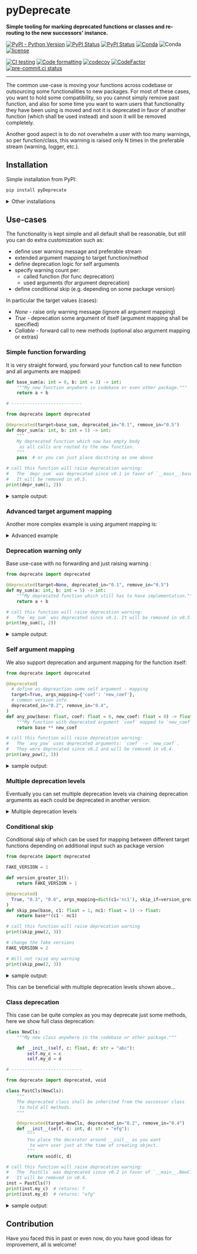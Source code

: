 # pyDeprecate

**Simple tooling for marking deprecated functions or classes and re-routing to the new successors' instance.**

[![PyPI - Python Version](https://img.shields.io/pypi/pyversions/pyDeprecate)](https://pypi.org/project/pyDeprecate/)
[![PyPI Status](https://badge.fury.io/py/pyDeprecate.svg)](https://badge.fury.io/py/pyDeprecate)
[![PyPI Status](https://pepy.tech/badge/pyDeprecate)](https://pepy.tech/project/pyDeprecate)
[![Conda](https://img.shields.io/conda/v/conda-forge/pyDeprecate?label=conda&color=success)](https://anaconda.org/conda-forge/pyDeprecate)
![Conda](https://img.shields.io/conda/dn/conda-forge/pyDeprecate)
[![license](https://img.shields.io/badge/License-MIT-blue.svg)](https://github.com/Borda/pyDeprecate/blob/master/LICENSE)

[![CI testing](https://github.com/Borda/pyDeprecate/actions/workflows/ci_testing.yml/badge.svg?branch=main&event=push)](https://github.com/Borda/pyDeprecate/actions/workflows/ci_testing.yml)
[![Code formatting](https://github.com/Borda/pyDeprecate/actions/workflows/code-format.yml/badge.svg?branch=main&event=push)](https://github.com/Borda/pyDeprecate/actions/workflows/code-format.yml)
[![codecov](https://codecov.io/gh/Borda/pyDeprecate/branch/main/graph/badge.svg?token=BG7RQ86UJA)](https://codecov.io/gh/Borda/pyDeprecate)
[![CodeFactor](https://www.codefactor.io/repository/github/borda/pydeprecate/badge)](https://www.codefactor.io/repository/github/borda/pydeprecate)
[![pre-commit.ci status](https://results.pre-commit.ci/badge/github/Borda/pyDeprecate/main.svg)](https://results.pre-commit.ci/latest/github/Borda/pyDeprecate/main)

<!--
[![Language grade: Python](https://img.shields.io/lgtm/grade/python/g/Borda/pyDeprecate.svg?logo=lgtm&logoWidth=18)](https://lgtm.com/projects/g/Borda/pyDeprecate/context:python)
-->

---

The common use-case is moving your functions across codebase or outsourcing some functionalities to new packages.
For most of these cases, you want to hold some compatibility, so you cannot simply remove past function, and also for some time you want to warn users that functionality they have been using is moved and not it is deprecated in favor of another function (which shall be used instead) and soon it will be removed completely.

Another good aspect is to do not overwhelm a user with too many warnings, so per function/class, this warning is raised only N times in the preferable stream (warning, logger, etc.).

## Installation

Simple installation from PyPI:
```bash
pip install pyDeprecate
```

<details>
  <summary>Other installations</summary>

  Simply install with pip from source:
  ```bash
  pip install https://github.com/Borda/pyDeprecate/archive/main.zip
  ```

</details>

## Use-cases

The functionality is kept simple and all default shall be reasonable, but still you can do extra customization such as:

* define user warning message and preferable stream
* extended argument mapping to target function/method
* define deprecation logic for self arguments
* specify warning count per:
    - called function (for func deprecation)
    - used arguments (for argument deprecation)
* define conditional skip (e.g. depending on some package version)

In particular the target values (cases):

- _None_ - raise only warning message (ignore all argument mapping)
- _True_ - deprecation some argument of itself (argument mapping shall be specified)
- _Callable_ - forward call to new methods (optional also argument mapping or extras)

### Simple function forwarding

It is very straight forward, you forward your function call to new function and all arguments are mapped:

```python
def base_sum(a: int = 0, b: int = 3) -> int:
    """My new function anywhere in codebase or even other package."""
    return a + b

# ---------------------------

from deprecate import deprecated

@deprecated(target=base_sum, deprecated_in="0.1", remove_in="0.5")
def depr_sum(a: int, b: int = 5) -> int:
    """
    My deprecated function which now has empty body
     as all calls are routed to the new function.
    """
    pass  # or you can just place docstring as one above

# call this function will raise deprecation warning:
#   The `depr_sum` was deprecated since v0.1 in favor of `__main__.base_sum`.
#   It will be removed in v0.5.
print(depr_sum(1, 2))
```
<details>
  <summary>sample output:</summary>
  ```
  3
  ```
</details>

### Advanced target argument mapping

Another more complex example is using argument mapping is:


<details>
  <summary>Advanced example</summary>

  ```python
  import logging
  from sklearn.metrics import accuracy_score
  from deprecate import deprecated, void

  @deprecated(
    # use standard sklearn accuracy implementation
    target=accuracy_score,
    # custom warning stream
    stream=logging.warning,
    # number or warnings per lifetime (with -1 for always_
    num_warns=5,
    # custom message template
    template_mgs="`%(source_name)s` was deprecated, use `%(target_path)s`",
    # as target args are different, define mapping from source to target func
    args_mapping={'preds': 'y_pred', 'target': 'y_true', 'blabla': None}
  )
  def depr_accuracy(preds: list, target: list, blabla: float) -> float:
      """My deprecated function which is mapping to sklearn accuracy."""
      # to stop complain your IDE about unused argument you can use void/empty function
      return void(preds, target, blabla)

  # call this function will raise deprecation warning:
  #   WARNING:root:`depr_accuracy` was deprecated, use `sklearn.metrics.accuracy_score`
  print(depr_accuracy([1, 0, 1, 2], [0, 1, 1, 2], 1.23))
  ```
  sample output:
  ```
  0.5
  ```

</details>


### Deprecation warning only

Base use-case with no forwarding and just raising warning :

```python
from deprecate import deprecated

@deprecated(target=None, deprecated_in="0.1", remove_in="0.5")
def my_sum(a: int, b: int = 5) -> int:
    """My deprecated function which still has to have implementation."""
    return a + b

# call this function will raise deprecation warning:
#   The `my_sum` was deprecated since v0.1. It will be removed in v0.5.
print(my_sum(1, 2))
```
<details>
  <summary>sample output:</summary>
  ```
  3
  ```
</details>

### Self argument mapping

We also support deprecation and argument mapping for the function itself:

```python
from deprecate import deprecated

@deprecated(
  # define as depreaction some self argument - mapping
  target=True, args_mapping={'coef': 'new_coef'},
  # common version info
  deprecated_in="0.2", remove_in="0.4",
)
def any_pow(base: float, coef: float = 0, new_coef: float = 0) -> float:
    """My function with deprecated argument `coef` mapped to `new_coef`."""
    return base ** new_coef

# call this function will raise deprecation warning:
#   The `any_pow` uses deprecated arguments: `coef` -> `new_coef`.
#   They were deprecated since v0.2 and will be removed in v0.4.
print(any_pow(2, 3))
```
<details>
  <summary>sample output:</summary>
  ```
  8
  ```
</details>

### Multiple deprecation levels

Eventually you can set multiple deprecation levels via chaining deprecation arguments as each could be deprecated in another version:

<details>
  <summary>Multiple deprecation levels</summary>

  ```python
  from deprecate import deprecated

  @deprecated(
    True, "0.3", "0.6", args_mapping=dict(c1='nc1'),
    template_mgs="Depr: v%(deprecated_in)s rm v%(remove_in)s for args: %(argument_map)s."
  )
  @deprecated(
    True, "0.4", "0.7", args_mapping=dict(nc1='nc2'),
    template_mgs="Depr: v%(deprecated_in)s rm v%(remove_in)s for args: %(argument_map)s."
  )
  def any_pow(base, c1: float = 0, nc1: float = 0, nc2: float = 2) -> float:
      return base**nc2

  # call this function will raise deprecation warning:
  #   DeprecationWarning('Depr: v0.3 rm v0.6 for args: `c1` -> `nc1`.')
  #   DeprecationWarning('Depr: v0.4 rm v0.7 for args: `nc1` -> `nc2`.')
  print(any_pow(2, 3))
  ```
  sample output:
  ```
  8
  ```

</details>

### Conditional skip

Conditional skip of which can be used for mapping between different target functions depending on additional input such as package version

```python
from deprecate import deprecated

FAKE_VERSION = 1

def version_greater_1():
    return FAKE_VERSION > 1

@deprecated(
  True, "0.3", "0.6", args_mapping=dict(c1='nc1'), skip_if=version_greater_1
)
def skip_pow(base, c1: float = 1, nc1: float = 1) -> float:
    return base**(c1 - nc1)

# call this function will raise deprecation warning
print(skip_pow(2, 3))

# change the fake versions
FAKE_VERSION = 2

# Will not raise any warning
print(skip_pow(2, 3))
```
<details>
  <summary>sample output:</summary>
  ```
  0.25
  4
  ```
</details>

This can be beneficial with multiple deprecation levels shown above...

### Class deprecation

This case can be quite complex as you may deprecate just some methods, here we show full class deprecation:

```python
class NewCls:
    """My new class anywhere in the codebase or other package."""

    def __init__(self, c: float, d: str = "abc"):
        self.my_c = c
        self.my_d = d

# ---------------------------

from deprecate import deprecated, void

class PastCls(NewCls):
    """
    The deprecated class shall be inherited from the successor class
     to hold all methods.
    """

    @deprecated(target=NewCls, deprecated_in="0.2", remove_in="0.4")
    def __init__(self, c: int, d: str = "efg"):
        """
        You place the decorator around __init__ as you want
         to warn user just at the time of creating object.
        """
        return void(c, d)

# call this function will raise deprecation warning:
#   The `PastCls` was deprecated since v0.2 in favor of `__main__.NewCls`.
#   It will be removed in v0.4.
inst = PastCls(7)
print(inst.my_c)  # returns: 7
print(inst.my_d)  # returns: "efg"
```
<details>
  <summary>sample output:</summary>
  ```
  7
  efg
  ```
</details>

## Contribution

Have you faced this in past or even now, do you have good ideas for improvement, all is welcome!
